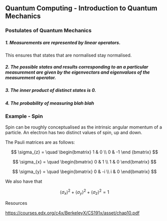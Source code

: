 ## Quantum Computing - Introduction to Quantum Mechanics

### Postulates of Quantum Mechanics

##### 1. Measurements are represented by linear operators.
This ensures that states that are normalised stay normalised.

##### 2. The possible states and results corresponding to an a particular measurement are given by the eigenvectors and eigenvalues of the measurement operator.

##### 3. The inner product of distinct states is 0.

##### 4. The probability of measuring blah blah

### Example - Spin

Spin can be roughly conceptualised as the intrinsic angular momentum of a particle. An electron has two distinct values of spin, up and down.


The Pauli matrices are as follows:

$$
\sigma_{z} = \quad
\begin{bmatrix}
1 & 0 \\
0 & -1
\end
{bmatrix}
$$

$$
\sigma_{x} = \quad
\begin{bmatrix}
0 & 1 \\
1 & 0
\end{bmatrix}
$$

$$
\sigma_{y} = \quad
\begin{bmatrix}
0 & -i \\
i & 0
\end{bmatrix}
$$

We also have that

$$ \langle \sigma_{x} \rangle^{2} + \langle \sigma_{y} \rangle^{2} + \langle \sigma_{z} \rangle^{2} = 1 $$

Resources 

https://courses.edx.org/c4x/BerkeleyX/CS191x/asset/chap10.pdf
